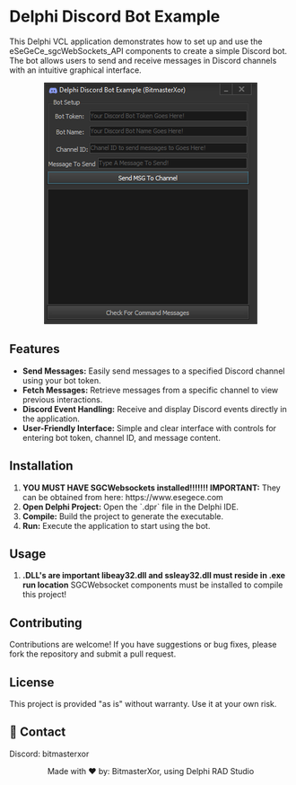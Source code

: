 <h1>Delphi Discord Bot Example</h1>

<p>This Delphi VCL application demonstrates how to set up and use the eSeGeCe_sgcWebSockets_API components to create a simple Discord bot. The bot allows users to send and receive messages in Discord channels with an intuitive graphical interface.</p>

<!-- Replace 'Preview.gif' with the path to your actual image file -->
<p align="center">
  <img src="Preview.png" alt="Screenshot of the Delphi Discord Bot Example" style="max-width:100%; height:auto;">
</p>

<h2>Features</h2>
<ul>
  <li><strong>Send Messages:</strong> Easily send messages to a specified Discord channel using your bot token.</li>
  <li><strong>Fetch Messages:</strong> Retrieve messages from a specific channel to view previous interactions.</li>
  <li><strong>Discord Event Handling:</strong> Receive and display Discord events directly in the application.</li>
  <li><strong>User-Friendly Interface:</strong> Simple and clear interface with controls for entering bot token, channel ID, and message content.</li>
</ul>

<h2>Installation</h2>
<ol>
  <li><strong>YOU MUST HAVE SGCWebsockets installed!!!!!!! IMPORTANT:</strong> They can be obtained from here: https://www.esegece.com</li>
  <li><strong>Open Delphi Project:</strong> Open the `.dpr` file in the Delphi IDE.</li>
  <li><strong>Compile:</strong> Build the project to generate the executable.</li>
  <li><strong>Run:</strong> Execute the application to start using the bot.</li>
</ol>

<h2>Usage</h2>
<ol>
  <li><strong>.DLL's are important libeay32.dll and ssleay32.dll must reside in .exe run location</strong> SGCWebsocket components must be installed to compile this project!</li>
</ol>

<h2>Contributing</h2>
<p>Contributions are welcome! If you have suggestions or bug fixes, please fork the repository and submit a pull request.</p>

<h2>License</h2>
<p>This project is provided "as is" without warranty. Use it at your own risk.</p>

## 📧 Contact

Discord: bitmasterxor

<p align="center">Made with ❤️ by: BitmasterXor, using Delphi RAD Studio</p>
